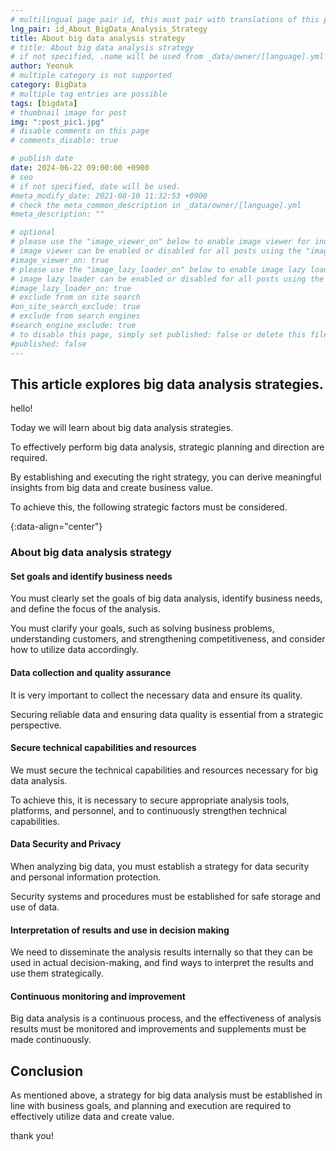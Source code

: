```yaml
---
# multilingual page pair id, this must pair with translations of this page. (This name must be unique)
lng_pair: id_About_BigData_Analysis_Strategy
title: About big data analysis strategy
# title: About big data analysis strategy
# if not specified, .name will be used from _data/owner/[language].yml
author: Yeonuk
# multiple category is not supported
category: BigData
# multiple tag entries are possible
tags: [bigdata]
# thumbnail image for post
img: ":post_pic1.jpg"
# disable comments on this page
# comments_disable: true

# publish date
date: 2024-06-22 09:00:00 +0900
# seo
# if not specified, date will be used.
#meta_modify_date: 2021-08-10 11:32:53 +0900
# check the meta_common_description in _data/owner/[language].yml
#meta_description: ""

# optional
# please use the "image_viewer_on" below to enable image viewer for individual pages or posts (_posts/ or [language]/_posts folders).
# image viewer can be enabled or disabled for all posts using the "image_viewer_posts: true" setting in _data/conf/main.yml.
#image_viewer_on: true
# please use the "image_lazy_loader_on" below to enable image lazy loader for individual pages or posts (_posts/ or [language]/_posts folders).
# image lazy loader can be enabled or disabled for all posts using the "image_lazy_loader_posts: true" setting in _data/conf/main.yml.
#image_lazy_loader_on: true
# exclude from on site search
#on_site_search_exclude: true
# exclude from search engines
#search_engine_exclude: true
# to disable this page, simply set published: false or delete this file
#published: false
---
```


<!-- outline-start -->

## This article explores big data analysis strategies.

hello!

Today we will learn about big data analysis strategies.

To effectively perform big data analysis, strategic planning and direction are required.

By establishing and executing the right strategy, you can derive meaningful insights from big data and create business value.

To achieve this, the following strategic factors must be considered.

{:data-align="center"}

<!-- outline-end -->

### About big data analysis strategy

#### Set goals and identify business needs

You must clearly set the goals of big data analysis, identify business needs, and define the focus of the analysis.

You must clarify your goals, such as solving business problems, understanding customers, and strengthening competitiveness, and consider how to utilize data accordingly.

#### Data collection and quality assurance

It is very important to collect the necessary data and ensure its quality.

Securing reliable data and ensuring data quality is essential from a strategic perspective.

#### Secure technical capabilities and resources

We must secure the technical capabilities and resources necessary for big data analysis.

To achieve this, it is necessary to secure appropriate analysis tools, platforms, and personnel, and to continuously strengthen technical capabilities.

#### Data Security and Privacy

When analyzing big data, you must establish a strategy for data security and personal information protection.

Security systems and procedures must be established for safe storage and use of data.

#### Interpretation of results and use in decision making

We need to disseminate the analysis results internally so that they can be used in actual decision-making, and find ways to interpret the results and use them strategically.

#### Continuous monitoring and improvement

Big data analysis is a continuous process, and the effectiveness of analysis results must be monitored and improvements and supplements must be made continuously.

## Conclusion

As mentioned above, a strategy for big data analysis must be established in line with business goals, and planning and execution are required to effectively utilize data and create value.

thank you!
